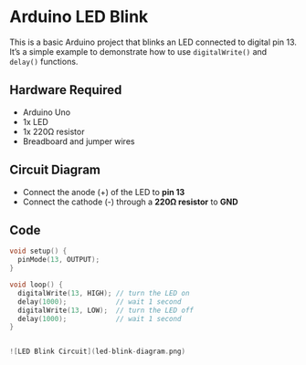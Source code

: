 # Arduino LED Blink

This is a basic Arduino project that blinks an LED connected to digital pin 13.  
It’s a simple example to demonstrate how to use `digitalWrite()` and `delay()` functions.

## Hardware Required
- Arduino Uno
- 1x LED
- 1x 220Ω resistor
- Breadboard and jumper wires

## Circuit Diagram
- Connect the anode (+) of the LED to **pin 13**
- Connect the cathode (-) through a **220Ω resistor** to **GND**

## Code

```cpp
void setup() {
  pinMode(13, OUTPUT);
}

void loop() {
  digitalWrite(13, HIGH); // turn the LED on
  delay(1000);            // wait 1 second
  digitalWrite(13, LOW);  // turn the LED off
  delay(1000);            // wait 1 second
}


![LED Blink Circuit](led-blink-diagram.png)



